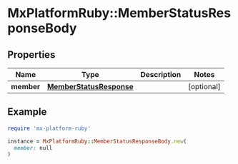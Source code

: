 # MxPlatformRuby::MemberStatusResponseBody

## Properties

| Name | Type | Description | Notes |
| ---- | ---- | ----------- | ----- |
| **member** | [**MemberStatusResponse**](MemberStatusResponse.md) |  | [optional] |

## Example

```ruby
require 'mx-platform-ruby'

instance = MxPlatformRuby::MemberStatusResponseBody.new(
  member: null
)
```

